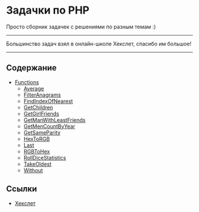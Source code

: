 # Задачки по PHP
 Просто сборник задачек с решениями по разным темам :)

 ---

 Большинство задач взял в онлайн-школе Хекслет, спасибо им большое!

 ---
## Содержание
* [Functions](src/Functions)
   * [Average](src/Functions/Average.php)
   * [FilterAnagrams](src/Functions/FilterAnagrams.php)
   * [FindIndexOfNearest](src/Functions/FindIndexOfNearest.php)
   * [GetChildren](src/Functions/GetChildren.php)
   * [GetGirlFriends](src/Functions/GetGirlFriends.php)
   * [GetManWithLeastFriends](src/Functions/GetManWithLeastFriends.php)
   * [GetMenCountByYear](src/Functions/GetManWithLeastFriends.php)
   * [GetSameParity](src/Functions/GetSameParity.php)
   * [HexToRGB](src/Functions/HexToRGB.php)
   * [Last](src/Functions/Last.php)
   * [RGBToHex](src/Functions/RGBToHex.php)
   * [RollDiceStatistics](src/Functions/RollDiceStatistics.php)
   * [TakeOldest](src/Functions/TakeOldest.php)
   * [Without](src/Functions/Without.php)

 ## Ссылки
 * [Хекслет](https://ru.hexlet.io)
